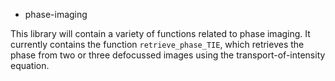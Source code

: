 * phase-imaging

This library will contain a variety of functions related to phase imaging. It currently contains the function `retrieve_phase_TIE`, which retrieves the phase from two or three defocussed images using the transport-of-intensity equation. 